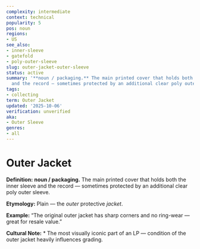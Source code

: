 ```yaml
---
complexity: intermediate
context: technical
popularity: 5
pos: noun
regions:
- US
see_also:
- inner-sleeve
- gatefold
- poly-outer-sleeve
slug: outer-jacket-outer-sleeve
status: active
summary: '**noun / packaging.** The main printed cover that holds both the inner sleeve
  and the record — sometimes protected by an additional clear poly outer sleeve.'
tags:
- collecting
term: Outer Jacket
updated: '2025-10-06'
verification: unverified
aka:
- Outer Sleeve
genres:
- all
---
```


# Outer Jacket

**Definition:** **noun / packaging.** The main printed cover that holds both the inner sleeve and the record — sometimes protected by an additional clear poly outer sleeve.

**Etymology:** Plain — the *outer* protective *jacket*.

**Example:** “The original outer jacket has sharp corners and no ring-wear — great for resale value.”

**Cultural Note:** * The most visually iconic part of an LP — condition of the outer jacket heavily influences grading.

